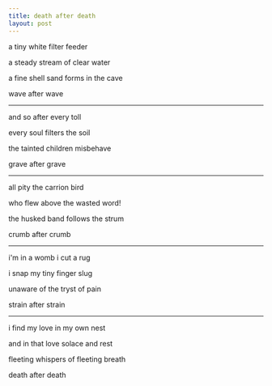 ```yaml
---
title: death after death
layout: post
---
```


a tiny white filter feeder

a steady stream of clear water

a fine shell sand forms in the cave

wave after wave

---

and so after every toll

every soul filters the soil

the tainted children misbehave

grave after grave

---

all pity the carrion bird

who flew above the wasted word!

the husked band follows the strum

crumb after crumb

---

i'm in a womb i cut a rug

i snap my tiny finger slug

unaware of the tryst of pain

strain after strain

---

i find my love in my own nest

and in that love solace and rest

fleeting whispers of fleeting breath

death after death
